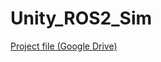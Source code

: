 # Unity_ROS2_Sim
[Project file (Google Drive)](https://drive.google.com/file/d/1sbn-6mBYnrC9wcgTtTBnSVhVIg5dqVwd/view?usp=sharing)
